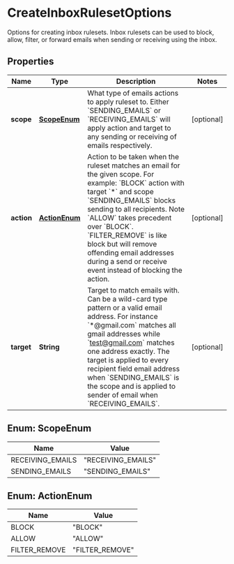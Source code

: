 

# CreateInboxRulesetOptions

Options for creating inbox rulesets. Inbox rulesets can be used to block, allow, filter, or forward emails when sending or receiving using the inbox.
## Properties

Name | Type | Description | Notes
------------ | ------------- | ------------- | -------------
**scope** | [**ScopeEnum**](#ScopeEnum) | What type of emails actions to apply ruleset to. Either &#x60;SENDING_EMAILS&#x60; or &#x60;RECEIVING_EMAILS&#x60; will apply action and target to any sending or receiving of emails respectively. |  [optional]
**action** | [**ActionEnum**](#ActionEnum) | Action to be taken when the ruleset matches an email for the given scope. For example: &#x60;BLOCK&#x60; action with target &#x60;*&#x60; and scope &#x60;SENDING_EMAILS&#x60; blocks sending to all recipients. Note &#x60;ALLOW&#x60; takes precedent over &#x60;BLOCK&#x60;. &#x60;FILTER_REMOVE&#x60; is like block but will remove offending email addresses during a send or receive event instead of blocking the action. |  [optional]
**target** | **String** | Target to match emails with. Can be a wild-card type pattern or a valid email address. For instance &#x60;*@gmail.com&#x60; matches all gmail addresses while &#x60;test@gmail.com&#x60; matches one address exactly. The target is applied to every recipient field email address when &#x60;SENDING_EMAILS&#x60; is the scope and is applied to sender of email when &#x60;RECEIVING_EMAILS&#x60;. |  [optional]



## Enum: ScopeEnum

Name | Value
---- | -----
RECEIVING_EMAILS | &quot;RECEIVING_EMAILS&quot;
SENDING_EMAILS | &quot;SENDING_EMAILS&quot;



## Enum: ActionEnum

Name | Value
---- | -----
BLOCK | &quot;BLOCK&quot;
ALLOW | &quot;ALLOW&quot;
FILTER_REMOVE | &quot;FILTER_REMOVE&quot;



